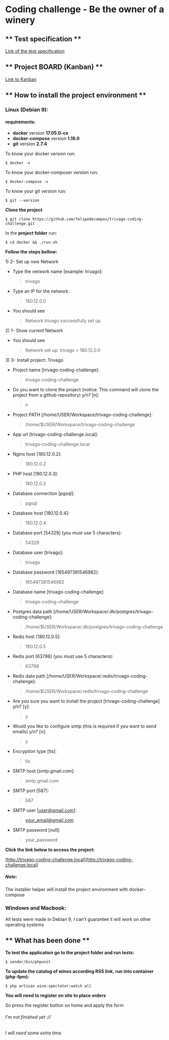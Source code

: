 # Coding challenge - Be the owner of a winery

## ** Test specification ** 
[Link of the test specification](https://github.com/felipedecampos/trivago-coding-challenge/tree/master/docs)

## ** Project BOARD (Kanban) **
[Link to Kanban](https://github.com/felipedecampos/trivago-coding-challenge/projects/1)

## ** How to install the project environment **

### Linux (Debian 9):

#### requirements:

- **docker** version **17.05.0-ce**
- **docker-compose** version **1.19.0**
- **git** version **2.7.4**

To know your docker version run:

```shell
$ docker -v
```

To know your docker-composer version run:

```shell
$ docker-compose -v
```

To know your git version run:

```shell
$ git --version
```

**Clone the project**

```shell
$ git clone https://github.com/felipedecampos/trivago-coding-challenge.git
```

In the **project folder** run:  

```shell
$ cd docker && ./run.sh
```

**Follow the steps bellow:**

1\)  2- Set up new Network
  - Type the network name \[example: trivago\]: 
    > trivago
  - Type an IP for the network: 
    > 180.12.0.0
  - You should see
    > Network trivago successfully set up

2\) 1- Show current Network 
  - You should see
    > Network set up: trivago > 180.12.0.0
    
3\) 3- Install project: Trivago 
  - Project name \[trivago-coding-challenge\]: 
    > trivago-coding-challenge 
  - Do you want to clone the project \(notice: This command will clone the project from a github repository\) y/n? \[n\]: 
    > n
  - Project PATH \[/home/USER/Workspace/trivago-coding-challenge\]: 
    > /home/$USER/Workspace/trivago-coding-challenge 
  - App url \[trivago-coding-challenge.local\]: 
    > trivago-coding-challenge.local
  - Nginx host \[180.12.0.2\]: 
    > 180.12.0.2 
  - PHP host \[180.12.0.3\]:
    > 180.12.0.3
  - Database connection \[pgsql\]:
    > pgsql
  - Database host \[180.12.0.4\]:
    > 180.12.0.4
  - Database port \[54329\] (you must use 5 characters):
    > 54329
  - Database user \[trivago\]:
    > trivago
  - Database password \[165497381546982\]:
    > 165497381546982
  - Database name \[trivago-coding-challenge\]:
    > trivago-coding-challenge
  - Postgres data path \[/home/USER/Workspace/.db/postgres/trivago-coding-challenge\]:
    > /home/$USER/Workspace/.db/postgres/trivago-coding-challenge
  - Redis host \[180.12.0.5\]:
    > 180.12.0.5
  - Redis port \[63798\] (you must use 5 characters):
    > 63798
  - Redis data path \[/home/USER/Workspace/.redis/trivago-coding-challenge\]:
    > /home/$USER/Workspace/.redis/trivago-coding-challenge
  - Are you sure you want to install the project \[trivago-coding-challenge\] y/n? \[y\]:
    > y
  - Would you like to configure smtp \(this is required if you want to send emails\) y/n? \[n\]:
    > y
  - Encryption type \[tls\]: 
    > tls
  - SMTP host \[smtp.gmail.com\]: 
    > smtp.gmail.com
  - SMTP port \[587\]: 
    > 587
  - SMTP user \[user@gmail.com\]: 
    > your_email@gmail.com
  - SMTP password \[null\]:
    > your_password

**Click the link below to access the project:**

[http://trivago-coding-challenge.local](http://trivago-coding-challenge.local)

##### Note: 

The installer helper will install the project environment with docker-compose

### Windows and Macbook:

All tests were made in Debian 9, I can't guarantee it will work on other operating systems

## ** What has been done **

**To test the application go to the project folder and run tests:**

```shell
$ vendor/bin/phpunit
```

**To update the catalog of wines according RSS link, run into container \(php-fpm\):**

```shell
$ php artisan wine-spectator:watch all
```

**You will need to register on site to place orders**

So press the register button on home and apply the form

###### I'm not finished yet :// 
###### I will need some extra time.